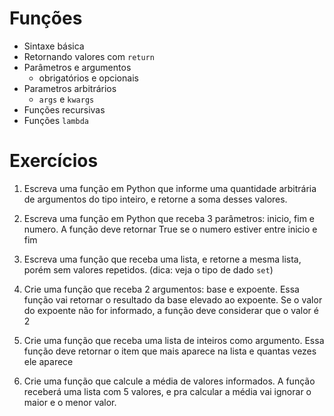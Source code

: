 # Funções

* Sintaxe básica
* Retornando valores com `return`
* Parâmetros e argumentos
    * obrigatórios e opcionais
* Parametros arbitrários
    * `args` e `kwargs`
* Funções recursivas
* Funções `lambda`

# Exercícios

1. Escreva uma função em Python que informe uma quantidade arbitrária de argumentos do tipo inteiro, e retorne a soma desses valores.

2. Escreva uma função em Python que receba 3 parâmetros: inicio, fim e numero. A função deve retornar True se o numero estiver entre inicio e fim

3. Escreva uma função que receba uma lista, e retorne a mesma lista, porém sem valores repetidos. (dica: veja o tipo de dado `set`)

4. Crie uma função que receba 2 argumentos: base e expoente. Essa função vai retornar o
resultado da base elevado ao expoente. Se o valor do expoente não for informado, a função
deve considerar que o valor é 2

5. Crie uma função que receba uma lista de inteiros como argumento. Essa função deve retornar o item que mais aparece na lista e quantas vezes ele aparece

6. Crie uma função que calcule a média de valores informados. A função receberá uma lista com 5 valores, e pra calcular a média vai ignorar o maior e o menor valor.